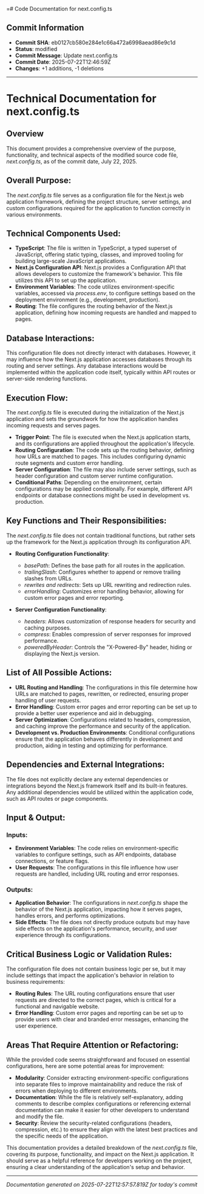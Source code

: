 =# Code Documentation for next.config.ts

## Commit Information
- **Commit SHA**: eb0127cb580e284e1c66a472a6998aead86e9c1d
- **Status**: modified
- **Commit Message**: Update next.config.ts
- **Commit Date**: 2025-07-22T12:46:59Z
- **Changes**: +1 additions, -1 deletions

---

# Technical Documentation for next.config.ts 

## Overview
This document provides a comprehensive overview of the purpose, functionality, and technical aspects of the modified source code file, *next.config.ts*, as of the commit date, July 22, 2025. 

## Overall Purpose: 
The *next.config.ts* file serves as a configuration file for the Next.js web application framework, defining the project structure, server settings, and custom configurations required for the application to function correctly in various environments. 

## Technical Components Used: 
- **TypeScript**: The file is written in TypeScript, a typed superset of JavaScript, offering static typing, classes, and improved tooling for building large-scale JavaScript applications. 
- **Next.js Configuration API**: Next.js provides a Configuration API that allows developers to customize the framework's behavior. This file utilizes this API to set up the application. 
- **Environment Variables**: The code utilizes environment-specific variables, accessed via *process.env*, to configure settings based on the deployment environment (e.g., development, production). 
- **Routing**: The file configures the routing behavior of the Next.js application, defining how incoming requests are handled and mapped to pages. 

## Database Interactions: 
This configuration file does not directly interact with databases. However, it may influence how the Next.js application accesses databases through its routing and server settings. Any database interactions would be implemented within the application code itself, typically within API routes or server-side rendering functions. 

## Execution Flow: 
The *next.config.ts* file is executed during the initialization of the Next.js application and sets the groundwork for how the application handles incoming requests and serves pages. 

- **Trigger Point**: The file is executed when the Next.js application starts, and its configurations are applied throughout the application's lifecycle. 
- **Routing Configuration**: The code sets up the routing behavior, defining how URLs are matched to pages. This includes configuring dynamic route segments and custom error handling. 
- **Server Configuration**: The file may also include server settings, such as header configuration and custom server runtime configuration. 
- **Conditional Paths**: Depending on the environment, certain configurations may be applied conditionally. For example, different API endpoints or database connections might be used in development vs. production. 

## Key Functions and Their Responsibilities: 
The *next.config.ts* file does not contain traditional functions, but rather sets up the framework for the Next.js application through its configuration API. 

- **Routing Configuration Functionality**: 
   - *basePath*: Defines the base path for all routes in the application. 
   - *trailingSlash*: Configures whether to append or remove trailing slashes from URLs. 
   - *rewrites and redirects*: Sets up URL rewriting and redirection rules. 
   - *errorHandling*: Customizes error handling behavior, allowing for custom error pages and error reporting. 

- **Server Configuration Functionality**: 
   - *headers*: Allows customization of response headers for security and caching purposes. 
   - *compress*: Enables compression of server responses for improved performance. 
   - *poweredByHeader*: Controls the "X-Powered-By" header, hiding or displaying the Next.js version. 

## List of All Possible Actions: 
- **URL Routing and Handling**: The configurations in this file determine how URLs are matched to pages, rewritten, or redirected, ensuring proper handling of user requests. 
- **Error Handling**: Custom error pages and error reporting can be set up to provide a better user experience and aid in debugging. 
- **Server Optimization**: Configurations related to headers, compression, and caching improve the performance and security of the application. 
- **Development vs. Production Environments**: Conditional configurations ensure that the application behaves differently in development and production, aiding in testing and optimizing for performance. 

## Dependencies and External Integrations: 
The file does not explicitly declare any external dependencies or integrations beyond the Next.js framework itself and its built-in features. Any additional dependencies would be utilized within the application code, such as API routes or page components. 

## Input & Output: 
### Inputs: 
- **Environment Variables**: The code relies on environment-specific variables to configure settings, such as API endpoints, database connections, or feature flags. 
- **User Requests**: The configurations in this file influence how user requests are handled, including URL routing and error responses. 

### Outputs: 
- **Application Behavior**: The configurations in *next.config.ts* shape the behavior of the Next.js application, impacting how it serves pages, handles errors, and performs optimizations. 
- **Side Effects**: The file does not directly produce outputs but may have side effects on the application's performance, security, and user experience through its configurations. 

## Critical Business Logic or Validation Rules: 
The configuration file does not contain business logic per se, but it may include settings that impact the application's behavior in relation to business requirements: 
- **Routing Rules**: The URL routing configurations ensure that user requests are directed to the correct pages, which is critical for a functional and navigable website. 
- **Error Handling**: Custom error pages and reporting can be set up to provide users with clear and branded error messages, enhancing the user experience. 

## Areas That Require Attention or Refactoring: 
While the provided code seems straightforward and focused on essential configurations, here are some potential areas for improvement: 
- **Modularity**: Consider extracting environment-specific configurations into separate files to improve maintainability and reduce the risk of errors when deploying to different environments. 
- **Documentation**: While the file is relatively self-explanatory, adding comments to describe complex configurations or referencing external documentation can make it easier for other developers to understand and modify the file. 
- **Security**: Review the security-related configurations (headers, compression, etc.) to ensure they align with the latest best practices and the specific needs of the application. 

This documentation provides a detailed breakdown of the *next.config.ts* file, covering its purpose, functionality, and impact on the Next.js application. It should serve as a helpful reference for developers working on the project, ensuring a clear understanding of the application's setup and behavior.

---
*Documentation generated on 2025-07-22T12:57:57.819Z for today's commit*

